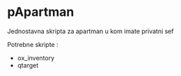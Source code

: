 # pApartman
Jednostavna skripta za apartman u kom imate privatni sef

Potrebne skripte :
- ox_inventory
- qtarget
